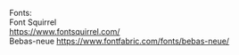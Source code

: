 Fonts:  
Font Squirrel  
https://www.fontsquirrel.com/  
Bebas-neue https://www.fontfabric.com/fonts/bebas-neue/  
